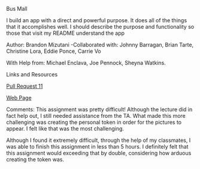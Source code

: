 Bus Mall 

I build an app with a direct and powerful purpose. It does all of the things that it accomplishes well. I should describe the purpose and functionality so those that visit my README understand the app

Author: Brandon Mizutani
-Collaborated with: Johnny Barragan, Brian Tarte, Christine Lora, Eddie Ponce, Carrie Vo

With Help from: Michael Enclava, Joe Pennock, Sheyna Watkins.

Links and Resources

[Pull Request 11](https://github.com/bran2miz/bus-mall/tree/lab-11-busmall)

[Web Page](https://bran2miz.github.io/bus-mall/)

Comments:
This assignment was pretty difficult! Although the lecture did in fact help out, I still needed assistance from the TA. What made this more challenging was creating the personal token in order for the pictures to appear. I felt like that was the most challenging.

Although I found it extremely difficult, through the help of my classmates, I was able to finish this assignment in less than 5 hours. I definitely felt that this assignment would exceeding that by double, considering how arduous creating the token was.